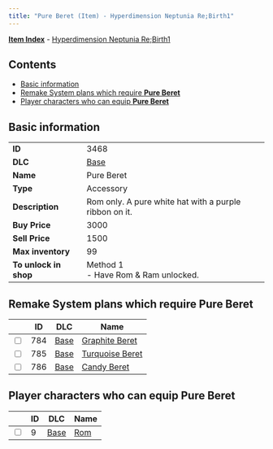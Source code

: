```yaml
---
title: "Pure Beret (Item) - Hyperdimension Neptunia Re;Birth1"
---
```


[**Item Index**](/neptunia/rb1/item/index.html) - [Hyperdimension Neptunia Re;Birth1](/neptunia/rb1)

## Contents

- [Basic information](#basic-information)
- [Remake System plans which require **Pure Beret**](#remake-system-plans-which-require-pure-beret)
- [Player characters who can equip **Pure Beret**](#player-characters-who-can-equip-pure-beret)

## Basic information

|   |   |
| -- | -- |
| **ID** | 3468 |
| **DLC** | [Base](/neptunia/rb1/dlc/1-base.html) |
| **Name** | Pure Beret |
| **Type** | Accessory |
| **Description** | Rom only. A pure white hat with a purple ribbon on it. |
| **Buy Price** | 3000 |
| **Sell Price** | 1500 |
| **Max inventory** | 99 |
| **To unlock in shop** | Method 1<br />- Have Rom & Ram unlocked. |


## Remake System plans which require **Pure Beret**

|    | ID | DLC | Name |
| -- | -- | --- | ---- |
| <input type="checkbox" id="rb1-quest-1-784" class="trackbox" /> | 784 | [Base](/neptunia/rb1/dlc/1-base.html) | [Graphite Beret](/neptunia/rb1/quest/1-784-graphite-beret.html) |
| <input type="checkbox" id="rb1-quest-1-785" class="trackbox" /> | 785 | [Base](/neptunia/rb1/dlc/1-base.html) | [Turquoise Beret](/neptunia/rb1/quest/1-785-turquoise-beret.html) |
| <input type="checkbox" id="rb1-quest-1-786" class="trackbox" /> | 786 | [Base](/neptunia/rb1/dlc/1-base.html) | [Candy Beret](/neptunia/rb1/quest/1-786-candy-beret.html) |


## Player characters who can equip **Pure Beret**

|    | ID | DLC | Name |
| -- | -- | --- | ---- |
| <input type="checkbox" id="rb1-player-1-9" class="trackbox" /> | 9 | [Base](/neptunia/rb1/dlc/1-base.html) | [Rom](/neptunia/rb1/player/1-9-rom.html) |
